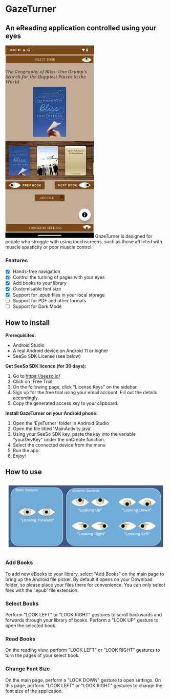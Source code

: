 # GazeTurner
## An eReading application controlled using your eyes
<img src="https://github.com/raymondb-dev/eyeturner-backup/blob/main/images/app.jpg?raw=true" height="600">
GazeTurner is designed for people who struggle with using touchscreens, such as those afflicted with muscle spasticity or poor muscle control. 

### Features
- [x] Hands-free navigation
- [x] Control the turning of pages with your eyes
- [x] Add books to your library
- [x] Customisable font size
- [x] Support for .epub files in your local storage 
- [ ] Support for PDF and other formats
- [ ] Support for Dark Mode

## How to install
**Prerequisites:**
- Android Studio
- A real Android device on Android 11 or higher
- SeeSo SDK License (see below)

**Get SeeSo SDK licence (for 30 days):**
1. Go to https://seeso.io/
2. Click on 'Free Trial'
3. On the following page, click "License Keys" on the sidebar.
4. Sign up for the free trial using your email account. Fill out the details accordingly.
5. Copy the generated access key to your clipboard.

**Install GazeTurner on your Android phone:**
1. Open the 'EyeTurner' folder in Android Studio
2. Open the file titled 'MainActivity.java'
3. Using your SeeSo SDK key, paste the key into the variable "yourDevKey" under the onCreate function.
4. Select the connected device from the menu
5. Run the app.
6. Enjoy!

## How to use
<img src="https://github.com/raymondb-dev/eyeturner-backup/blob/main/images/gestures.png?raw=true" width="600">

### Add Books
To add new eBooks to your library, select "Add Books" on the main page to bring up the Android file picker. By default it opens on your Download folder, so please place your files there for convenience. You can only select files with the '.epub' file extension. 

### Select Books
Perform "LOOK LEFT" or "LOOK RIGHT" gestures to scroll backwards and forwards through your library of books. Perform a "LOOK UP" gesture to open the selected book. 

### Read Books
On the reading view, perform "LOOK LEFT" or "LOOK RIGHT" gestures to turn the pages of your select book. 

### Change Font Size
On the main page, perform a "LOOK DOWN" gesture to open settings. On this page, perform "LOOK LEFT" or "LOOK RIGHT" gestures to change the font size of the application. 




